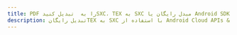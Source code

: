 ---title: PDF را به  تبدیل کنیدSXC، TEX به SXC مبدل رایگان یا Android SDKdescription: تبدیل رایگانTEX به SXC با استفاده از Android Cloud APIs & SDK همچنین اسناد PDF را در Cloud ایجاد، ویرایش و رندر کنید.---